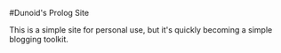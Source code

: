 #Dunoid's Prolog Site

This is a simple site for personal use, but it's quickly becoming a simple blogging toolkit.